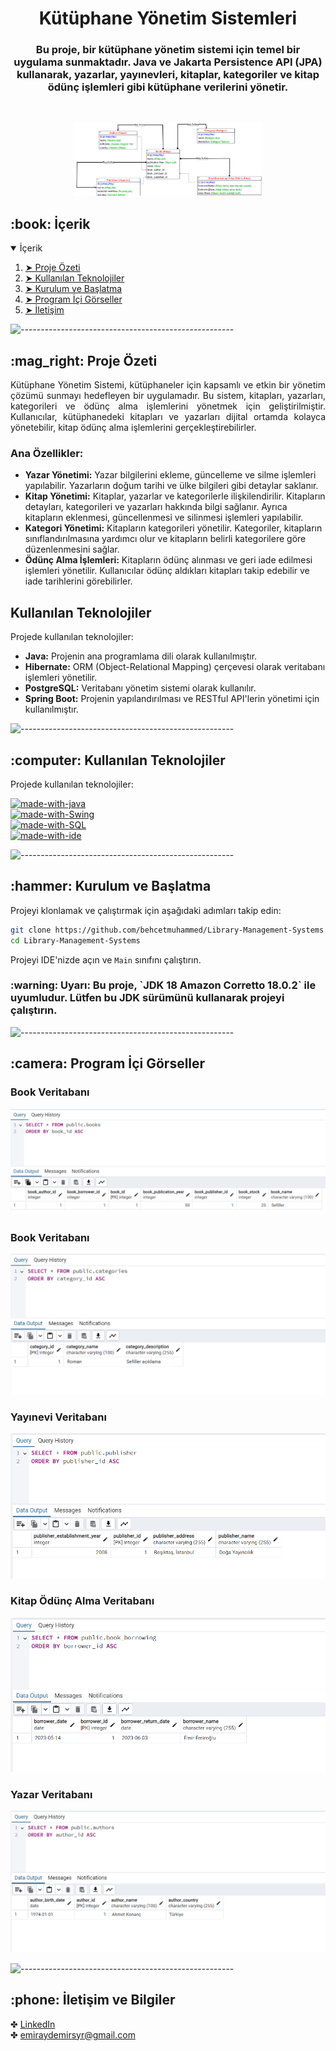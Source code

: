 <h1 align="center">Kütüphane Yönetim Sistemleri</h1>
<h3 align="center">Bu proje, bir kütüphane yönetim sistemi için temel bir uygulama sunmaktadır. Java ve Jakarta Persistence API (JPA) kullanarak, yazarlar, yayınevleri, kitaplar, kategoriler ve kitap ödünç işlemleri gibi kütüphane verilerini yönetir.</h3>  

<br/>

<p align="center"> 
  <img src="Pictures/xml_schema_LMS.png" alt="Sistem Ana Görseli" width="60%" height="30%">
</p>

<!-- TABLE OF CONTENTS -->
<h2 id="table-of-contents"> :book: İçerik</h2>

<details open="open">
  <summary>İçerik</summary>
  <ol>
    <li><a href="#proje-ozeti"> ➤ Proje Özeti</a></li>
    <li><a href="#teknolojiler"> ➤ Kullanılan Teknolojiler</a></li>
    <li><a href="#kurulum"> ➤ Kurulum ve Başlatma</a></li>
    <li><a href="#sistem-gorselleri"> ➤ Program İçi Görseller</a></li>
    <li><a href="#iletisim"> ➤ İletişim</a></li>
  </ol>
</details>

![-----------------------------------------------------](https://raw.githubusercontent.com/andreasbm/readme/master/assets/lines/rainbow.png)
<!-- PROJECT OVERVIEW -->
<h2 id="proje-ozeti"> :mag_right: Proje Özeti</h2>

<p align="justify"> 
Kütüphane Yönetim Sistemi, kütüphaneler için kapsamlı ve etkin bir yönetim çözümü sunmayı hedefleyen bir uygulamadır. Bu sistem, kitapları, yazarları, kategorileri ve ödünç alma işlemlerini yönetmek için geliştirilmiştir. Kullanıcılar, kütüphanedeki kitapları ve yazarları dijital ortamda kolayca yönetebilir, kitap ödünç alma işlemlerini gerçekleştirebilirler.

### Ana Özellikler:
- **Yazar Yönetimi:** Yazar bilgilerini ekleme, güncelleme ve silme işlemleri yapılabilir. Yazarların doğum tarihi ve ülke bilgileri gibi detaylar saklanır.
- **Kitap Yönetimi:** Kitaplar, yazarlar ve kategorilerle ilişkilendirilir. Kitapların detayları, kategorileri ve yazarları hakkında bilgi sağlanır. Ayrıca kitapların eklenmesi, güncellenmesi ve silinmesi işlemleri yapılabilir.
- **Kategori Yönetimi:** Kitapların kategorileri yönetilir. Kategoriler, kitapların sınıflandırılmasına yardımcı olur ve kitapların belirli kategorilere göre düzenlenmesini sağlar.
- **Ödünç Alma İşlemleri:** Kitapların ödünç alınması ve geri iade edilmesi işlemleri yönetilir. Kullanıcılar ödünç aldıkları kitapları takip edebilir ve iade tarihlerini görebilirler.

## Kullanılan Teknolojiler

Projede kullanılan teknolojiler:
- **Java:** Projenin ana programlama dili olarak kullanılmıştır.
- **Hibernate:** ORM (Object-Relational Mapping) çerçevesi olarak veritabanı işlemleri yönetilir.
- **PostgreSQL:** Veritabanı yönetim sistemi olarak kullanılır.
- **Spring Boot:** Projenin yapılandırılması ve RESTful API'lerin yönetimi için kullanılmıştır.


</p>

![-----------------------------------------------------](https://raw.githubusercontent.com/andreasbm/readme/master/assets/lines/rainbow.png)
<!-- USED TECHNOLOGIES -->
<h2 id="teknolojiler"> :computer: Kullanılan Teknolojiler</h2>

<p align="justify"> 
Projede kullanılan teknolojiler:

[![made-with-java](https://img.shields.io/badge/Made%20with-Java-green.svg)](https://www.java.com/tr/) <br>
[![made-with-Swing](https://img.shields.io/badge/Made%20with-SpringBoot-red.svg)](https://www.java.com/tr/) <br>
[![made-with-SQL](https://img.shields.io/badge/Made%20with-SQL-blue.svg)](https://www.mysql.com/) <br>
[![made-with-ide](https://img.shields.io/badge/IntelliJ%20IDEA%20%2F%20Eclipse%20%2F%20Herhangi%20bir%20Java%20-IDE-blue.svg)](https://www.python.org/) <br>

</p>

![-----------------------------------------------------](https://raw.githubusercontent.com/andreasbm/readme/master/assets/lines/rainbow.png)
<!-- SETUP AND LAUNCH -->
<h2 id="kurulum"> :hammer: Kurulum ve Başlatma</h2>

<p align="justify"> 
Projeyi  klonlamak ve çalıştırmak için aşağıdaki adımları takip edin:

```bash
git clone https://github.com/behcetmuhammed/Library-Management-Systems.git
cd Library-Management-Systems
```
Projeyi IDE'nizde açın ve `Main` sınıfını çalıştırın.
</p>

<h3 id="kurulum"> :warning: Uyarı: Bu proje, `JDK 18 Amazon Corretto 18.0.2` ile uyumludur. Lütfen bu JDK sürümünü kullanarak projeyi çalıştırın.</h3>


![-----------------------------------------------------](https://raw.githubusercontent.com/andreasbm/readme/master/assets/lines/rainbow.png)

<!-- PROGRAM SCREENSHOTS -->
<h2 id="sistem-gorselleri"> :camera: Program İçi Görseller</h2>

<p align="justify"> 

### Book Veritabanı

![](Pictures/books.png)

### Book Veritabanı

![](Pictures/categories.png)

### Yayınevi Veritabanı

![](Pictures/publisher.png)

### Kitap Ödünç Alma Veritabanı

![](Pictures/book_borrowing.png)

### Yazar Veritabanı

![](Pictures/authors.png)

</p>


![-----------------------------------------------------](https://raw.githubusercontent.com/andreasbm/readme/master/assets/lines/rainbow.png)

<!-- CONTACT -->
<h2 id="iletisim"> :phone: İletişim ve Bilgiler</h2>

<p>
✤ <a href="https://www.linkedin.com/in/emir-muhammed/">LinkedIn</a> <br>
✤ <a href="https://github.com/behcetmuhammed">emiraydemirsyr@gmail.com</a> <br>
</p>
